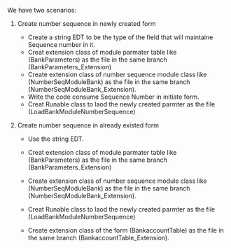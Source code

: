 We have two scenarios: 
1. Create number sequence in newly created form 
	- Create a string EDT to be the type of the field that will maintaine Sequence number in it.
	- Creat extension class of module parmater table like (BankParameters) as the file in the same branch (BankParameters_Extension) 
	- Create extension class of number sequence module class like (NumberSeqModuleBank) as the file in the same branch (NumberSeqModuleBank_Extension).
	- Write the code consume Sequence Number in initiate form.	
	- Creat Runable class to laod the newly created parmter as the file (LoadBankModuleNumberSequence)
	

2. Create number sequence in already existed form
	
	- Use the string EDT.
	- Creat extension class of module parmater table like (BankParameters) as the file in the same branch (BankParameters_Extension) 
	- Create extension class of number sequence module class like (NumberSeqModuleBank) as the file in the same branch (NumberSeqModuleBank_Extension).
	
	- Creat Runable class to laod the newly created parmter as the file (LoadBankModuleNumberSequence)
	- Create extension class of the form (BankaccountTable) as the file in the same branch (BankaccountTable_Extension).
